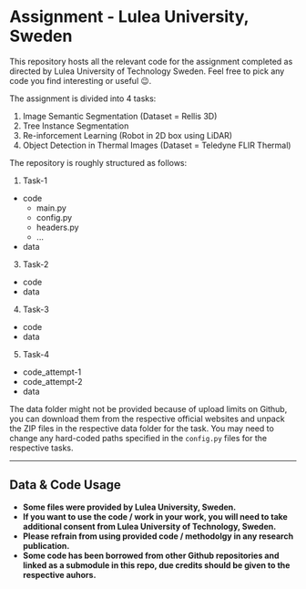 # Assignment - Lulea University, Sweden
This repository hosts all the relevant code for the assignment completed as directed by Lulea University of Technology Sweden. Feel free to pick any code you find interesting or useful 😉.

The assignment is divided into 4 tasks:
1. Image Semantic Segmentation (Dataset = Rellis 3D)
2. Tree Instance Segmentation
3. Re-inforcement Learning (Robot in 2D box using LiDAR)
4. Object Detection in Thermal Images (Dataset = Teledyne FLIR Thermal)

The repository is roughly structured as follows:
1. Task-1
  - code
    - main.py
    - config.py
    - headers.py
    - ... 
  - data
3. Task-2
  - code
  - data
4. Task-3
  - code
  - data
5. Task-4
  - code_attempt-1
  - code_attempt-2
  - data

The data folder might not be provided because of upload limits on Github, you can download them from the respective official websites and unpack the ZIP files in the respective data folder for the task. You may need to change any hard-coded paths specified in the `config.py` files for the respective tasks.

---

## Data & Code Usage
- **Some files were provided by Lulea University, Sweden.**
- **If you want to use the code / work in your work, you will need to take additional consent from Lulea University of Technology, Sweden.**
- **Please refrain from using provided code / methodolgy in any research publication.**
- **Some code has been borrowed from other Github repositories and linked as a submodule in this repo, due credits should be given to the respective auhors.**
